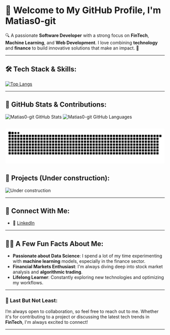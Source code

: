 # 👋 Welcome to My GitHub Profile, I'm **Matias0-git**

🔍 A passionate **Software Developer** with a strong focus on **FinTech**, **Machine Learning**, and **Web Development**. I love combining **technology** and **finance** to build innovative solutions that make an impact. 🚀

---

## 🛠️ Tech Stack & Skills:

[![Top Langs](https://github-readme-stats.vercel.app/api/top-langs/?username=Matias0-git&layout=compact)](https://github.com/anuraghazra/github-readme-stats)

---

## 🌟 GitHub Stats & Contributions:
![Matias0-git GitHub Stats](https://github-readme-stats.vercel.app/api?username=Matias0-git&show_icons=true&hide_title=true&count_private=true&hide=prs&theme=radical)
![Matias0-git GitHub Languages](https://github-readme-stats.vercel.app/api/top-langs/?username=Matias0-git&layout=compact&theme=radical)

![GitHub Snake](https://github.com/Matias0-git/Matias0-git/blob/output/github-snake.svg)
---

## 🚀 Projects (Under construction):
![Under construction](https://media.giphy.com/media/cOFB74VjN0OqvRmJGK/giphy.gif)

---

## 🔗 Connect With Me:

- 💼 [LinkedIn](www.linkedin.com/in/matias-mena-da-dalt-984a19240)

---

## 🧑‍💻 A Few Fun Facts About Me:
- **Passionate about Data Science**: I spend a lot of my time experimenting with **machine learning** models, especially in the finance sector.
- **Financial Markets Enthusiast**: I'm always diving deep into stock market analysis and **algorithmic trading**.
- **Lifelong Learner**: Constantly exploring new technologies and optimizing my workflows.

---

### 📍 Last But Not Least:

I’m always open to collaboration, so feel free to reach out to me. Whether it's for contributing to a project or discussing the latest tech trends in **FinTech**, I'm always excited to connect!

---
